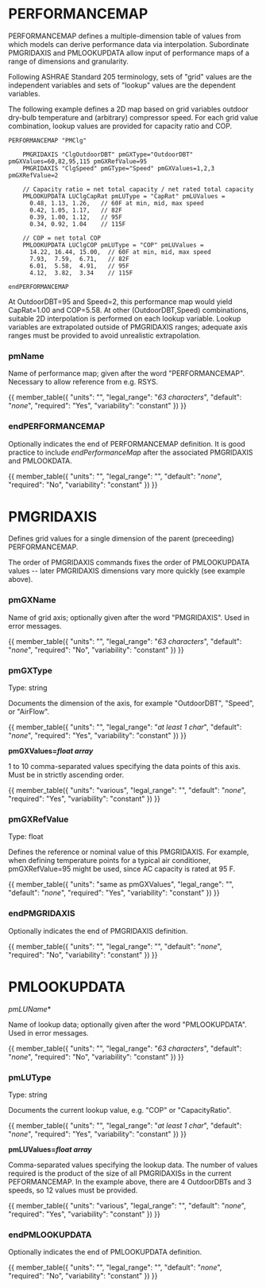 # PERFORMANCEMAP

PERFORMANCEMAP defines a multiple-dimension table of values from which models can derive performance data via interpolation.  Subordinate PMGRIDAXIS and PMLOOKUPDATA allow input of performance maps of a range of dimensions and granularity.

Following ASHRAE Standard 205 terminology, sets of "grid" values are the independent variables and sets of "lookup" values are the dependent variables.

The following example defines a 2D map based on grid variables outdoor dry-bulb temperature and (arbitrary) compressor speed.  For each grid value combination, lookup values are provided for capacity ratio and COP.

    PERFORMANCEMAP "PMClg"

        PMGRIDAXIS "ClgOutdoorDBT" pmGXType="OutdoorDBT" pmGXValues=60,82,95,115 pmGXRefValue=95
        PMGRIDAXIS "ClgSpeed" pmGType="Speed" pmGXValues=1,2,3 pmGXRefValue=2

        // Capacity ratio = net total capacity / net rated total capacity
        PMLOOKUPDATA LUClgCapRat pmLUType = "CapRat" pmLUValues =
          0.48, 1.13, 1.26,   // 60F at min, mid, max speed
          0.42, 1.05, 1.17,   // 82F
          0.39, 1.00, 1.12,   // 95F
          0.34, 0.92, 1.04    // 115F

        // COP = net total COP
        PMLOOKUPDATA LUClgCOP pmLUType = "COP" pmLUValues =
          14.22, 16.44, 15.00,  // 60F at min, mid, max speed
          7.93,  7.59,  6.71,   // 82F
          6.01,  5.58,  4.91,   // 95F
          4.12,  3.82,  3.34    // 115F

    endPERFORMANCEMAP

At OutdoorDBT=95 and Speed=2, this performance map would yield CapRat=1.00 and COP=5.58.  At other (OutdoorDBT,Speed) combinations, suitable 2D interpolation is performed on each lookup variable.  Lookup variables are extrapolated outside of PMGRIDAXIS ranges; adequate axis ranges must be provided to avoid unrealistic extrapolation.

### pmName

Name of performance map; given after the word "PERFORMANCEMAP".   Necessary to allow reference from e.g. RSYS.

{{
  member_table({
    "units": "",
    "legal_range": "*63 characters*", 
    "default": "*none*",
    "required": "Yes",
    "variability": "constant" 
  })
}}

### endPERFORMANCEMAP

Optionally indicates the end of PERFORMANCEMAP definition.  It is good practice to include *endPerformanceMap* after the associated PMGRIDAXIS and PMLOOKDATA.

{{
  member_table({
    "units": "",
    "legal_range": "", 
    "default": "*none*",
    "required": "No",
    "variability": "constant" 
  })
}}



# PMGRIDAXIS

Defines grid values for a single dimension of the parent (preceeding) PERFORMANCEMAP.

The order of PMGRIDAXIS commands fixes the order of PMLOOKUPDATA values -- later PMGRIDAXIS dimensions vary more quickly (see example above).

### pmGXName

Name of grid axis; optionally given after the word "PMGRIDAXIS".  Used in error messages.

{{
  member_table({
    "units": "",
    "legal_range": "*63 characters*", 
    "default": "*none*",
    "required": "No",
    "variability": "constant" 
  })
}}

### pmGXType

Type: string

Documents the dimension of the axis, for example "OutdoorDBT", "Speed", or "AirFlow".

{{
  member_table({
    "units": "",
    "legal_range": "*at least 1 char*", 
    "default": "*none*",
    "required": "Yes",
    "variability": "constant" 
  })
}}

**pmGXValues=*float array***

1 to 10 comma-separated values specifying the data points of this axis.  Must be in strictly ascending order.

{{
  member_table({
    "units": "various",
    "legal_range": "", 
    "default": "*none*",
    "required": "Yes",
    "variability": "constant" 
  })
}}

### pmGXRefValue

Type: float

Defines the reference or nominal value of this PMGRIDAXIS.  For example, when defining temperature points for a typical air conditioner, pmGXRefValue=95 might be used, since AC capacity is rated at 95 F. 

{{
  member_table({
    "units": "same as pmGXValues",
    "legal_range": "", 
    "default": "*none*",
    "required": "Yes",
    "variability": "constant" 
  })
}}

### endPMGRIDAXIS

Optionally indicates the end of PMGRIDAXIS definition.

{{
  member_table({
    "units": "",
    "legal_range": "", 
    "default": "*none*",
    "required": "No",
    "variability": "constant" 
  })
}}



# PMLOOKUPDATA

*pmLUName**

Name of lookup data; optionally given after the word "PMLOOKUPDATA".  Used in error messages.

{{
  member_table({
    "units": "",
    "legal_range": "*63 characters*", 
    "default": "*none*",
    "required": "No",
    "variability": "constant" 
  })
}}

### pmLUType

Type: string

Documents the current lookup value, e.g. "COP" or "CapacityRatio".

{{
  member_table({
    "units": "",
    "legal_range": "*at least 1 char*", 
    "default": "*none*",
    "required": "Yes",
    "variability": "constant" 
  })
}}

**pmLUValues=*float array***

Comma-separated values specifying the lookup data.  The number of values required is the product of the size of all PMGRIDAXISs in the current PEFORMANCEMAP.  In the example above, there are 4 OutdoorDBTs and 3 speeds, so 12 values must be provided.

{{
  member_table({
    "units": "various",
    "legal_range": "", 
    "default": "*none*",
    "required": "Yes",
    "variability": "constant" 
  })
}}

### endPMLOOKUPDATA

Optionally indicates the end of PMLOOKUPDATA definition.

{{
  member_table({
    "units": "",
    "legal_range": "", 
    "default": "*none*",
    "required": "No",
    "variability": "constant" 
  })
}}